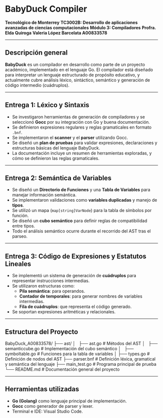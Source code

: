 # BabyDuck Compiler

**Tecnológico de Monterrey**
**TC3002B: Desarrollo de aplicaciones avanzadas de ciencias computacionales**
**Módulo 3: Compiladores**
**Profra. Elda Quiroga**
**Valeria López Barcelata A00833578**

---

## Descripción general

**BabyDuck** es un compilador en desarrollo como parte de un proyecto académico, implementado en el lenguaje Go. El compilador está diseñado para interpretar un lenguaje estructurado de propósito educativo, y actualmente cubre análisis léxico, sintáctico, semántico y generación de código intermedio (cuádruplos).

---

## Entrega 1: Léxico y Sintaxis

- Se investigaron herramientas de generación de compiladores y se seleccionó **Gocc** por su integración con Go y buena documentación.
- Se definieron expresiones regulares y reglas gramaticales en formato `.bnf`.
- Se implementaron el **scanner** y el **parser** utilizando Gocc.
- Se diseñó un **plan de pruebas** para validar expresiones, declaraciones y estructuras básicas del lenguaje BabyDuck.
- La documentación incluye un resumen de herramientas exploradas, y cómo se definieron las reglas gramaticales.

---

## Entrega 2: Semántica de Variables

- Se diseñó un **Directorio de Funciones** y una **Tabla de Variables** para manejar información semántica.
- Se implementaron validaciones como **variables duplicadas** y manejo de **tipos**.
- Se utilizó un mapa (`map[string]VarNode`) para la tabla de símbolos por función.
- Se diseñó un **cubo semántico** para definir reglas de compatibilidad entre tipos.
- Todo el análisis semántico ocurre durante el recorrido del AST tras el parseo.

---

## Entrega 3: Código de Expresiones y Estatutos Lineales

- Se implementó un sistema de generación de **cuádruplos** para representar instrucciones intermedias.
- Se utilizaron estructuras como:
  - **Pila semántica**: para operandos.
  - **Contador de temporales**: para generar nombres de variables intermedias.
  - **Fila de cuádruplos**: que representa el código generado.
- Se soportan expresiones aritméticas y relacionales.

---

## Estructura del Proyecto

BabyDuck_A00833578/
├── ast/
│   ├── ast.go                 # Métodos del AST
│   ├── semanticcube.go        # Implementación del cubo semántico
│   ├── symboltable.go         # Funciones para la tabla de variables
│   ├── types.go               # Definición de nodos del AST
├── parser.bnf                 # Definición léxica, gramatical y semántica del lenguaje
├── main_test.go               # Programa principal de prueba
└── README.md                  # Documentación general del proyecto

---

## Herramientas utilizadas

- **Go (Golang)** como lenguaje principal de implementación.
- **Gocc** como generador de parser y lexer.
- Terminal e IDE: Visual Studio Code.